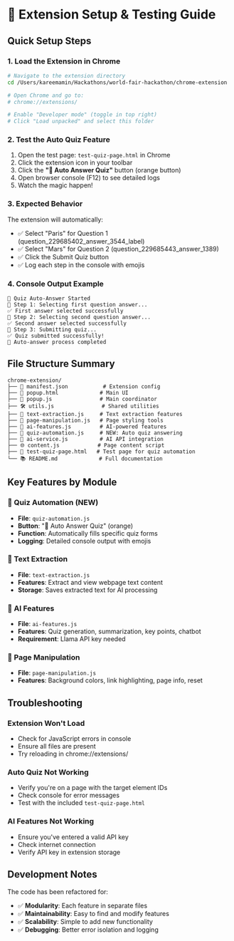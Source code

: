# 🚀 Extension Setup & Testing Guide

## Quick Setup Steps

### 1. Load the Extension in Chrome
```bash
# Navigate to the extension directory
cd /Users/kareemamin/Hackathons/world-fair-hackathon/chrome-extension

# Open Chrome and go to:
# chrome://extensions/

# Enable "Developer mode" (toggle in top right)
# Click "Load unpacked" and select this folder
```

### 2. Test the Auto Quiz Feature
1. Open the test page: `test-quiz-page.html` in Chrome
2. Click the extension icon in your toolbar
3. Click the **"🤖 Auto Answer Quiz"** button (orange button)
4. Open browser console (F12) to see detailed logs
5. Watch the magic happen!

### 3. Expected Behavior
The extension will automatically:
- ✅ Select "Paris" for Question 1 (question_229685402_answer_3544_label)
- ✅ Select "Mars" for Question 2 (question_229685443_answer_1389)
- ✅ Click the Submit Quiz button
- ✅ Log each step in the console with emojis

### 4. Console Output Example
```
🤖 Quiz Auto-Answer Started
📝 Step 1: Selecting first question answer...
✅ First answer selected successfully
📝 Step 2: Selecting second question answer...
✅ Second answer selected successfully
📝 Step 3: Submitting quiz...
✅ Quiz submitted successfully!
🎉 Auto-answer process completed
```

## File Structure Summary

```
chrome-extension/
├── 📄 manifest.json           # Extension config
├── 🎨 popup.html             # Main UI
├── 📝 popup.js               # Main coordinator
├── 🛠️ utils.js               # Shared utilities  
├── 📖 text-extraction.js     # Text extraction features
├── 🎯 page-manipulation.js   # Page styling tools
├── 🧠 ai-features.js         # AI-powered features
├── 🤖 quiz-automation.js     # NEW: Auto quiz answering
├── 🔗 ai-service.js          # AI API integration
├── 🌐 content.js            # Page content script
├── 🧪 test-quiz-page.html   # Test page for quiz automation
└── 📚 README.md             # Full documentation
```

## Key Features by Module

### 🤖 Quiz Automation (NEW)
- **File**: `quiz-automation.js`
- **Button**: "🤖 Auto Answer Quiz" (orange)
- **Function**: Automatically fills specific quiz forms
- **Logging**: Detailed console output with emojis

### 📖 Text Extraction
- **File**: `text-extraction.js`  
- **Features**: Extract and view webpage text content
- **Storage**: Saves extracted text for AI processing

### 🧠 AI Features
- **File**: `ai-features.js`
- **Features**: Quiz generation, summarization, key points, chatbot
- **Requirement**: Llama API key needed

### 🎯 Page Manipulation
- **File**: `page-manipulation.js`
- **Features**: Background colors, link highlighting, page info, reset

## Troubleshooting

### Extension Won't Load
- Check for JavaScript errors in console
- Ensure all files are present
- Try reloading in chrome://extensions/

### Auto Quiz Not Working
- Verify you're on a page with the target element IDs
- Check console for error messages
- Test with the included `test-quiz-page.html`

### AI Features Not Working  
- Ensure you've entered a valid API key
- Check internet connection
- Verify API key in extension storage

## Development Notes

The code has been refactored for:
- ✅ **Modularity**: Each feature in separate files
- ✅ **Maintainability**: Easy to find and modify features  
- ✅ **Scalability**: Simple to add new functionality
- ✅ **Debugging**: Better error isolation and logging
